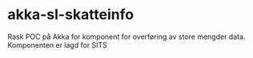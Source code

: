 akka-sl-skatteinfo
==================

Rask POC på Akka for komponent for overføring av store mengder data. Komponenten er lagd for SITS 
